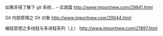 
如果非得了解下 git 系统… – 实践篇 http://www.importnew.com/29841.html

Git 内部原理之 Git 对象 http://www.importnew.com/29044.html

编程思想之多线程与多进程系列（上） http://www.importnew.com/21897.html

